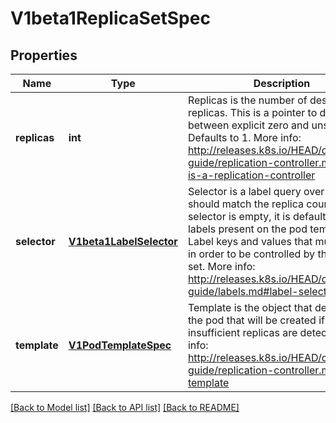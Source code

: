 # V1beta1ReplicaSetSpec

## Properties
Name | Type | Description | Notes
------------ | ------------- | ------------- | -------------
**replicas** | **int** | Replicas is the number of desired replicas. This is a pointer to distinguish between explicit zero and unspecified. Defaults to 1. More info: http://releases.k8s.io/HEAD/docs/user-guide/replication-controller.md#what-is-a-replication-controller | [optional] 
**selector** | [**V1beta1LabelSelector**](V1beta1LabelSelector.md) | Selector is a label query over pods that should match the replica count. If the selector is empty, it is defaulted to the labels present on the pod template. Label keys and values that must match in order to be controlled by this replica set. More info: http://releases.k8s.io/HEAD/docs/user-guide/labels.md#label-selectors | [optional] 
**template** | [**V1PodTemplateSpec**](V1PodTemplateSpec.md) | Template is the object that describes the pod that will be created if insufficient replicas are detected. More info: http://releases.k8s.io/HEAD/docs/user-guide/replication-controller.md#pod-template | [optional] 

[[Back to Model list]](../README.md#documentation-for-models) [[Back to API list]](../README.md#documentation-for-api-endpoints) [[Back to README]](../README.md)


